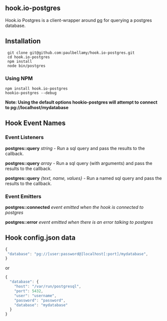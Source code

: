 ## hook.io-postgres

Hook.io Postgres is a client-wrapper around [pg](https://github.com/brianc/node-postgres) for querying a postgres database.

## Installation

     git clone git@github.com:paulbellamy/hook.io-postgres.git
     cd hook.io-postgres
     npm install
     node bin/postgres

### Using NPM

    npm install hook.io-postgres
    hookio-postgres --debug

**Note: Using the default options hookio-postgres will attempt to connect to pg://localhost/mydatabase**

## Hook Event Names

### Event Listeners

**postgres::query** *string* - Run a sql query and pass the results to the callback.

**postgres::query** *array* - Run a sql query (with arguments) and pass the results to the callback.

**postgres::query** *{text, name, values}* - Run a named sql query and pass the results to the callback.

### Event Emitters

**postgres::connected** *event emitted when the hook is connected to postgres*

**postgres::error** *event emitted when there is an error talking to postgres*

## Hook config.json data

``` js
{
 "database": "pg://[user:password@]localhost[:port]/mydatabase",
}
```

or

``` js
{
  "database": {
    "host": "/var/run/postgresql",
    "port": 5432,
    "user": "username",
    "password": "password",
    "database": "mydatabase"
  }
}
```

